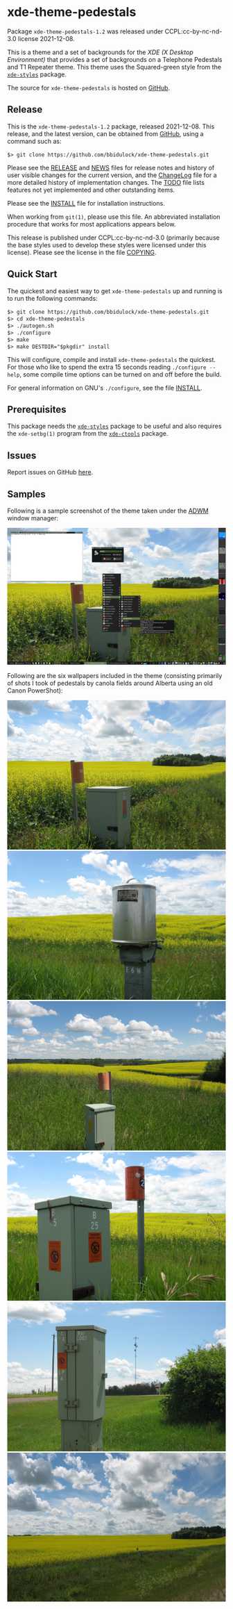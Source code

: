 [xde-theme-pedestals -- read me first file.  2021-12-08]: #

xde-theme-pedestals
===============

Package `xde-theme-pedestals-1.2` was released under CCPL:cc-by-nc-nd-3.0
license 2021-12-08.

This is a theme and a set of backgrounds for the _XDE (X Desktop
Environment)_ that provides a set of backgrounds on
a Telephone Pedestals and T1 Repeater theme.
This theme uses the Squared-green style from the [`xde-styles`][11]
package.

The source for `xde-theme-pedestals` is hosted on [GitHub][1].


Release
-------

This is the `xde-theme-pedestals-1.2` package, released 2021-12-08.
This release, and the latest version, can be obtained from [GitHub][1],
using a command such as:

    $> git clone https://github.com/bbidulock/xde-theme-pedestals.git

Please see the [RELEASE][3] and [NEWS][4] files for release notes and
history of user visible changes for the current version, and the
[ChangeLog][5] file for a more detailed history of implementation
changes.  The [TODO][6] file lists features not yet implemented and
other outstanding items.

Please see the [INSTALL][8] file for installation instructions.

When working from `git(1)`, please use this file.  An abbreviated
installation procedure that works for most applications appears below.

This release is published under CCPL:cc-by-nc-nd-3.0 (primarily because
the base styles used to develop these styles were licensed under this
license).
Please see the license in the file [COPYING][10].


Quick Start
-----------

The quickest and easiest way to get `xde-theme-pedestals` up and
running is to run the following commands:

    $> git clone https://github.com/bbidulock/xde-theme-pedestals.git
    $> cd xde-theme-pedestals
    $> ./autogen.sh
    $> ./configure
    $> make
    $> make DESTDIR="$pkgdir" install

This will configure, compile and install `xde-theme-pedestals` the
quickest.  For those who like to spend the extra 15 seconds reading
`./configure --help`, some compile time options can be turned on and off
before the build.

For general information on GNU's `./configure`, see the file
[INSTALL][8].


Prerequisites
-------------

This package needs the [`xde-styles`][11] package to be useful and also
requires the `xde-setbg(1)` program from the [`xde-ctools`][12] package.


Issues
------

Report issues on GitHub [here][2].


Samples
-------

Following is a sample screenshot of the theme taken under the [ADWM][13]
window manager:

![adwm.jpg](scrot/adwm.jpg "Wallpaper #7")

Following are the six wallpapers included in the theme (consisting
primarily of shots I took of pedestals by canola fields around Alberta
using an old Canon PowerShot):

![pedestal_field4.jpg](images/pedestal_field4.jpg "Wallpaper #1")
![t1_canola1.jpg](images/t1_canola1.jpg "Wallpaper #2")
![pedestal_farm2.jpg](images/pedestal_farm2.jpg "Wallpaper #3")
![pedestal_canola1.jpg](images/pedestal_canola1.jpg "Wallpaper #4")
![pedestal_tower3.jpg](images/pedestal_tower3.jpg "Wallpaper #5")
![pedestal_field6.jpg](images/pedestal_field6.jpg "Wallpaper #6")



[1]: https://github.com/bbidulock/xde-theme-pedestals
[2]: https://github.com/bbidulock/xde-theme-pedestals/issues
[3]: https://github.com/bbidulock/xde-theme-pedestals/blob/1.2/RELEASE
[4]: https://github.com/bbidulock/xde-theme-pedestals/blob/1.2/NEWS
[5]: https://github.com/bbidulock/xde-theme-pedestals/blob/1.2/ChangeLog
[6]: https://github.com/bbidulock/xde-theme-pedestals/blob/1.2/TODO
[7]: https://github.com/bbidulock/xde-theme-pedestals/blob/1.2/COMPLIANCE
[8]: https://github.com/bbidulock/xde-theme-pedestals/blob/1.2/INSTALL
[9]: https://github.com/bbidulock/xde-theme-pedestals/blob/1.2/LICENSE
[10]: https://github.com/bbidulock/xde-theme-pedestals/blob/1.2/COPYING
[11]: https://github.com/bbidulock/xde-styles
[12]: https://github.com/bbidulock/xde-ctools
[13]: https://bbidulock.github.io/adwm

[ vim: set ft=markdown sw=4 tw=72 nocin nosi fo+=tcqlorn spell: ]: #
